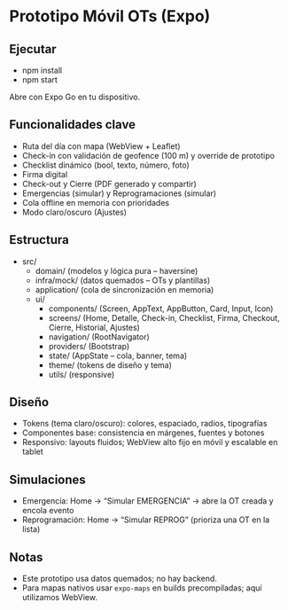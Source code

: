 # Prototipo Móvil OTs (Expo)

## Ejecutar

- npm install
- npm start

Abre con Expo Go en tu dispositivo.

## Funcionalidades clave

- Ruta del día con mapa (WebView + Leaflet)
- Check-in con validación de geofence (100 m) y override de prototipo
- Checklist dinámico (bool, texto, número, foto)
- Firma digital
- Check-out y Cierre (PDF generado y compartir)
- Emergencias (simular) y Reprogramaciones (simular)
- Cola offline en memoria con prioridades
- Modo claro/oscuro (Ajustes)

## Estructura

- src/
  - domain/           (modelos y lógica pura – haversine)
  - infra/mock/       (datos quemados – OTs y plantillas)
  - application/      (cola de sincronización en memoria)
  - ui/
    - components/     (Screen, AppText, AppButton, Card, Input, Icon)
    - screens/        (Home, Detalle, Check-in, Checklist, Firma, Checkout, Cierre, Historial, Ajustes)
    - navigation/     (RootNavigator)
    - providers/      (Bootstrap)
    - state/          (AppState – cola, banner, tema)
    - theme/          (tokens de diseño y tema)
    - utils/          (responsive)

## Diseño

- Tokens (tema claro/oscuro): colores, espaciado, radios, tipografías
- Componentes base: consistencia en márgenes, fuentes y botones
- Responsivo: layouts fluidos; WebView alto fijo en móvil y escalable en tablet

## Simulaciones

- Emergencia: Home → “Simular EMERGENCIA” → abre la OT creada y encola evento
- Reprogramación: Home → “Simular REPROG” (prioriza una OT en la lista)

## Notas

- Este prototipo usa datos quemados; no hay backend.
- Para mapas nativos usar `expo-maps` en builds precompiladas; aquí utilizamos WebView.
